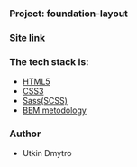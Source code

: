 ### Project: foundation-layout

### [Site link](https://dmitro-utkin.github.io/gromcode_foundation-layout-website/)

### The tech stack is:

- [HTML5](https://developer.mozilla.org/en-US/docs/Web/HTML)
- [CSS3](https://developer.mozilla.org/en-US/docs/Web/CSS)
- [Sass(SCSS)](https://sass-lang.com/documentation/)
- [BEM metodology](https://en.bem.info/methodology/)

### Author

- Utkin Dmytro
